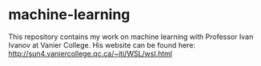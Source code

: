 # machine-learning

This repository contains my work on machine learning with Professor Ivan Ivanov at Vanier College. His website can be found here: http://sun4.vaniercollege.qc.ca/~iti/WSL/wsl.html
